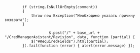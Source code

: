             if (string.IsNullOrEmpty(comment)) 
            {
                throw new Exception("Необходимо указать причину возврата");
            }

                        $.post("/" + base_url + "/CredManagerAsistant/Revision", data, function (partial) {
                $("#RequiredFields").html(partial);
            }).fail(function (error) { alert(error.message) });
